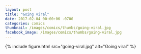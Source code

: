 ```yaml
---
layout: post
title: "Going viral"
date: 2017-02-04 00:00:06 -0700
categories: comics
thumbnail: /images/comics/thumbs/going-viral.jpg
facebook_image: /images/comics/thumbs/going-viral.jpg
---
```


{% include figure.html src="going-viral.jpg" alt="Going viral" %}

